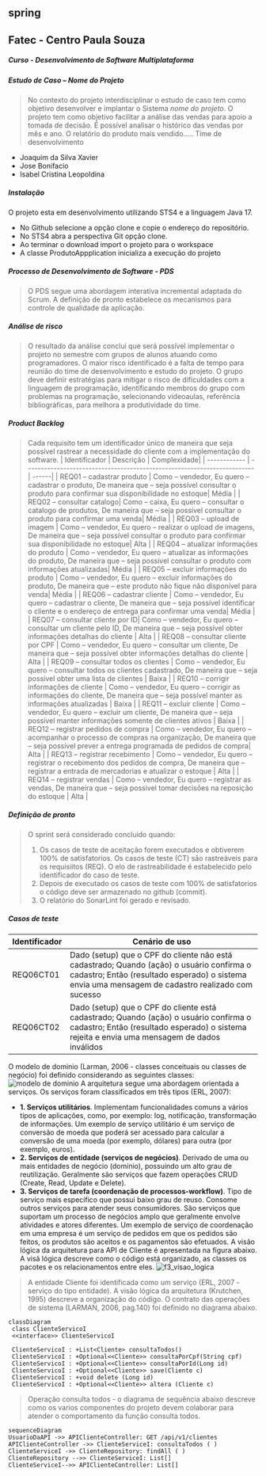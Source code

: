 ## spring
## Fatec - Centro Paula Souza 
##### Curso - Desenvolvimento de Software Multiplataforma 
##### Estudo de Caso – _Nome do Projeto_ 
> No contexto do projeto interdisciplinar o estudo de caso tem como objetivo desenvolver e implantar o Sistema _nome do projeto_. O projeto tem como objetivo facilitar a análise das vendas para apoio a tomada de decisão. É possível analisar 
o histórico das vendas por mês e ano. O relatório do produto mais vendido..... 
Time de desenvolvimento 
- Joaquim da Silva Xavier 
- Jose Bonifacio 
- Isabel Cristina Leopoldina 
##### Instalação 
O projeto esta em desenvolvimento utilizando STS4 e a linguagem Java 17. 
- No Github selecione a opção clone e copie o endereço do repositório. 
- No STS4 abra a perspectiva Git opção clone. 
- Ao terminar o download import o projeto para o workspace 
- A classe ProdutoAppplication inicializa a execução do projeto 
##### Processo de Desenvolvimento de Software - PDS
> O PDS segue uma abordagem interativa incremental adaptada do Scrum. A definição de pronto estabelece os mecanismos para 
> controle de qualidade da aplicação. 
##### Análise de risco 
> O resultado da análise conclui que será possível implementar o projeto no semestre com grupos de alunos atuando como programadores. O maior risco identificado é a falta de tempo para reunião do time de desenvolvimento e estudo 
do projeto. O grupo deve definir estratégias para mitigar o risco de dificuldades com a linguagem de programação, identificando membros do grupo com problemas na programação, selecionando videoaulas, referência bibliográficas, para 
melhora a produtividade do time. 
##### Product Backlog 
> Cada requisito tem um identificador único de maneira que seja possível rastrear a necessidade do cliente com a implementação do software. 
| Identificador | Descrição | Complexidade| 
| ------------ | ------------------------------------------------------------------------ | ------| 
| REQ01 – cadastrar produto | Como – vendedor, Eu quero – cadastrar o produto, De maneira que – seja possível consultar o produto para confirmar sua disponibilidade no estoque| Média | 
| REQ02 – consultar catalogo| Como – caixa, Eu quero – consultar o catalogo de produtos, De maneira que – seja possível consultar o produto para confirmar uma venda| Média | 
| REQ03 – upload de imagem | Como – vendedor, Eu quero – realizar o upload de imagens, De maneira que – seja possível consultar o produto para confirmar sua disponibilidade no estoque| Alta | 
| REQ04 – atualizar informações do produto | Como – vendedor, Eu quero – atualizar as informações do produto, De maneira que – seja possível consultar o produto com informações atualizadas| Média | 
| REQ05 – excluir informações do produto | Como – vendedor, Eu quero – excluir informações do produto, De maneira que – este produto não fique não disponível para venda| Média | 
| REQ06 – cadastrar cliente | Como – vendedor, Eu quero – cadastrar o cliente, De maneira que – seja possível identificar o cliente e o endereço de entrega para confirmar uma venda| Média | 
| REQ07 – consultar cliente por ID| Como – vendedor, Eu quero – consultar um cliente pelo ID, De maneira que – seja possível obter informações detalhas do cliente | Alta | 
| REQ08 – consultar cliente por CPF | Como – vendedor, Eu quero – consultar um cliente, De maneira que – seja possível obter informações detalhas do cliente | Alta | 
| REQ09 – consultar todos os clientes | Como – vendedor, Eu quero – consultar todos os clientes cadastrado, De maneira que – seja possível obter uma lista de clientes | Baixa | 
| REQ10 – corrigir informações de cliente | Como – vendedor, Eu quero – corrigir as informações do cliente, De maneira que – seja possível manter as informações atualizadas | Baixa | 
| REQ11 – excluir cliente | Como – vendedor, Eu quero – excluir um cliente, De maneira que – seja possível manter informações somente de clientes ativos | Baixa | 
| REQ12 – registrar pedidos de compra | Como – vendedor, Eu quero – acompanhar o processo de compras na organização, De maneira que – seja possível prever a entrega programada de pedidos de compra| Alta | 
| REQ13 – registrar recebimento | Como – vendedor, Eu quero – registrar o recebimento dos pedidos de compra, De maneira que – registrar a entrada de mercadorias e atualizar o estoque | Alta | 
| REQ14 – registrar vendas | Como – vendedor, Eu quero – registrar as vendas, De maneira que – seja possivel tomar decisões na reposição do estoque | Alta | 
##### Definição de pronto 
> O sprint será considerado concluido quando: 
> 1) Os casos de teste de aceitação forem executados e obtiverem 100% de satisfatorios. Os casos de teste (CT) são rastreáveis para os requisiitos (REQ). O elo de rastreabilidade 
é estabelecido pelo identificador do caso de teste.
> 2) Depois de executado os casos de teste com 100% de satisfatorios o código deve ser armazenado no github (commit). 
> 3) O relatório do SonarLint foi gerado e revisado. 
##### Casos de teste 
| Identificador | Cenário de uso | 
| ------------ | ------------------------------------------------------------------------ | 
| REQ06CT01 | Dado (setup) que o CPF do cliente não está cadastrado; Quando (ação) o usuário confirma o cadastro; Então (resultado esperado) o sistema envia uma mensagem de cadastro realizado com sucesso | 
| REQ06CT02 | Dado (setup) que o CPF do cliente está cadastrado; Quando (ação) o usuário confirma o cadastro; Então (resultado esperado) o sistema rejeita e envia uma mensagem de dados inválidos | 
> 
O modelo de dominio (Larman, 2006 - classes conceituais ou classes de negócio) foi definido considerando as seguintes classes: 
![modelo de dominio](https://user-images.githubusercontent.com/68782201/160412338-54c2c974-d6d2-4ab6-bea5-e1137a6f7e6c.jpg) 
A arquitetura segue uma abordagem orientada a serviços. Os serviços foram classificados em três tipos (ERL, 2007): 
- **1. Serviços utilitários**. Implementam funcionalidades comuns a vários tipos de aplicações, como, por exemplo: log, notificação, transformação de informações. Um exemplo de serviço utilitário é um serviço de conversão de moeda que 
poderá ser acessado para calcular a conversão de uma moeda (por exemplo, dólares) para outra (por exemplo, euros). 
- **2. Serviços de entidade (serviços de negócios)**. Derivado de uma ou mais entidades de negócio (domínio), possuindo um alto grau de reutilização. Geralmente são serviços que fazem operações CRUD (Create, Read, Update e Delete). 
- **3. Serviços de tarefa (coordenação de processos-workflow)**. Tipo de serviço mais específico que possui baixo grau de reuso. Consome outros serviços para atender seus consumidores. São serviços que suportam um processo de negócios 
amplo que geralmente envolve atividades e atores diferentes. Um exemplo de serviço de coordenação em uma empresa é um serviço de pedidos em que os pedidos são feitos, os produtos são aceitos e os pagamentos são efetuados. 
A visão lógica da arquitetura para API de Cliente é apresentada na figura abaixo. A visã lógica descreve como o código está organizado, as classes os pacotes e os relacionamentos entre eles. 
![f3_visao_logica](https://user-images.githubusercontent.com/68782201/162488505-5ec27561-eb83-42dc-a05f-27760e5bb7f3.jpg) 
>A entidade Cliente foi identificada como um serviço (ERL, 2007 - serviço do tipo entidade). A visão lógica da arquitetura (Krutchen, 1995) 
>descreve a organização do código. O contrato das operações de sistema (LARMAN, 2006, pag.140) foi definido no diagrama abaixo. 
```mermaid 
classDiagram 
 class ClienteServicoI 
 <<interface>> ClienteServicoI 
 
 ClienteServicoI : +List<Cliente> consultaTodos() 
 ClienteServicoI : +Optional<<Cliente>> consultaPorCpf(String cpf) 
 ClienteServicoI : +Optional<<Cliente>> consultaPorId(Long id) 
 ClienteServicoI : +Optional<<Cliente>> save(Cliente c) 
 ClienteServicoI : +void delete (Long id) 
 ClienteServicoI : +Optional<<Cliente>> altera (Cliente c) 
``` 
> Operação consulta todos - o diagrama de sequência abaixo descreve como os varios componentes do projeto devem colaborar para atender 
> o comportamento da função consulta todos. 
```mermaid 
sequenceDiagram 
UsuarioDaAPI ->> APIClienteController: GET /api/v1/clientes 
APIClienteController ->> ClienteServiceI: consultaTodos ( ) 
ClienteServiceI ->> ClienteRepository: findAll ( ) 
ClienteRepository -->> ClienteServiceI: List[] 
ClienteServiceI-->> APIClienteController: List[] 
``` 

